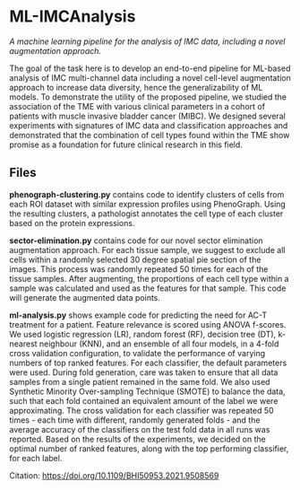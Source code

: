 # ML-IMCAnalysis
<i>A machine learning pipeline for the analysis of IMC data, including a novel augmentation approach.</i>

The goal of the task here is to develop an end-to-end pipeline for ML-based analysis of IMC multi-channel data including a novel cell-level augmentation approach to increase data diversity, hence the generalizability of ML models. To demonstrate the utility of the proposed pipeline, we studied the association of the TME with various clinical parameters in a cohort of patients with muscle invasive bladder cancer (MIBC). We designed several experiments with signatures of IMC data and classification approaches and demonstrated that the combination of cell types found within the TME show promise as a foundation for future clinical research in this field.

## Files
<b>phenograph-clustering.py</b> contains code to identify clusters of cells from each ROI dataset with similar expression profiles using PhenoGraph. Using the resulting clusters, a pathologist annotates the cell type of each cluster based on the protein expressions.

<b>sector-elimination.py</b> contains code for our novel sector elimination augmentation approach. For each tissue sample, we suggest to exclude all cells within a randomly selected 30 degree spatial pie section of the images. This process was randomly repeated 50 times for each of the tissue samples. After augmenting, the proportions of each cell type within a sample was calculated and used as the features for that sample. This code will generate the augmented data points.

<b>ml-analysis.py</b> shows example code for predicting the need for AC-T treatment for a patient. Feature relevance is scored using ANOVA f-scores. We used logistic regression (LR), random forest (RF), decision tree (DT), k-nearest neighbour (KNN), and an ensemble of all four models, in a 4-fold cross validation configuration, to validate the performance of varying numbers of top ranked features. For each classifier, the default parameters were used. During fold generation, care was taken to ensure that all data samples from a single patient remained in the same fold. We also used Synthetic Minority Over-sampling Technique (SMOTE) to balance the data, such that each fold contained an equivalent amount of the label we were approximating. The cross validation for each classifier was repeated 50 times - each time with different, randomly generated folds - and the average accuracy of the classifiers on the test fold data in all runs was reported. Based on the results of the experiments, we decided on the optimal number of ranked features, along with the top performing classifier, for each label. 

Citation: https://doi.org/10.1109/BHI50953.2021.9508569

